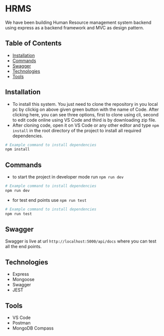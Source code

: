 # HRMS

We have been building Human Resource management system backend using express as a backend framework and MVC as design pattern.

## Table of Contents

- [Installation](#installation)
- [Commands](#commands)
- [Swagger](#swagger)
- [Technologies](#technologies)
- [Tools](#tools)

## Installation

- To install this system. You just need to clone the repository in you local pc by clickig on above given green button with the name of Code. After clicking here, you can see three options, first to clone using cli, second to edit code online using VS Code and third is by downloading zip file.
- After cloning code, open it on VS Code or any other editor and type `npm install` in the root directory of the project to install all required dependencies.

```bash
# Example command to install dependencies
npm install
```
## Commands

- to start the project in developer mode run `npm run dev`

```bash
# Example command to install dependencies
npm run dev
```

- for test end points use `npm run test`

```bash
# Example command to install dependencies
npm run test
```

## Swagger

Swagger is live at url `http://localhost:5000/api/docs` where you can test all the end points.

## Technologies

- Express
- Mongoose
- Swagger
- JEST

## Tools

- VS Code
- Postman
- MongoDB Compass




